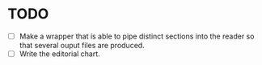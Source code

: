 # TODO

* [ ] Make a wrapper that is able to pipe distinct sections into the reader so that several ouput files are produced.
* [ ] Write the editorial chart.
